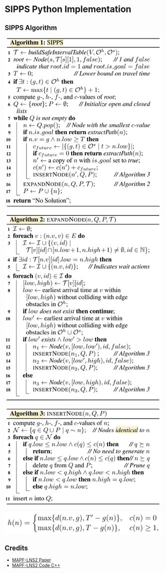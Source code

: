 # SIPPS Python Implementation

## SIPPS Algorithm

![](pics/a1.png)

![](pics/a2.png)

![](pics/a3.png)

![](pics/h_value.png)

## Credits

- [MAPF-LNS2 Paper](https://ojs.aaai.org/index.php/AAAI/article/view/21266)
- [MAPF-LNS2 Code C++](https://github.com/Jiaoyang-Li/MAPF-LNS2)